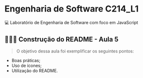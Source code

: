 # Engenharia de Software C214_L1
💻 Laboratório de Engenharia de Software com foco em JavaScript

## 👨🏻‍🏫 Construção do README - Aula 5
> O objetivo dessa aula foi exemplificar os seguintes pontos:

  * Boas práticas;
  * Uso de ícones;
  * Utilização do README.
